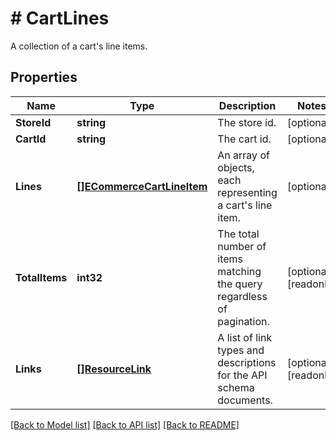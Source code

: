 # # CartLines
A collection of a cart&#39;s line items.

## Properties 


Name | Type | Description | Notes
------------ | ------------- | ------------- | -------------
**StoreId**| **string** | The store id.  | [optional]
**CartId**| **string** | The cart id.  | [optional]
**Lines**| [**[]ECommerceCartLineItem**](ECommerceCartLineItem.md) | An array of objects, each representing a cart&#39;s line item.  | [optional]
**TotalItems**| **int32** | The total number of items matching the query regardless of pagination.  | [optional] [readonly]
**Links**| [**[]ResourceLink**](ResourceLink.md) | A list of link types and descriptions for the API schema documents.  | [optional] [readonly]


[[Back to Model list]](../../README.md#models) [[Back to API list]](../../README.md#endpoints) [[Back to README]](../../README.md)

